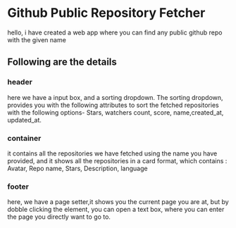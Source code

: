 <!-- @format -->

# Github Public Repository Fetcher

hello, i have created a web app where you can find any public github repo with the given name

## Following are the details

### header

here we have a input box, and a sorting dropdown.
The sorting dropdown, provides you with the following attributes to sort the fetched repositories with the following options- Stars, watchers count, score, name,created_at, updated_at.

### container

it contains all the repositories we have fetched using the name you have provided,
and it shows all the repositories in a card format, which contains : Avatar, Repo name, Stars, Description, language

### footer

here, we have a page setter,it shows you the current page you are at, but by dobble clicking the element, you can open a text box, where you can enter the page you directly want to go to.
